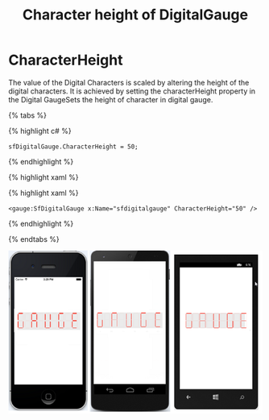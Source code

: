 ﻿---
layout: post
title: Character height of DigitalGauge
description: Learn how set the height of Digital Character in DigitalGauge
platform: Xamarin
control: DigitalGauge
documentation: ug
---

# CharacterHeight

The value of the Digital Characters is scaled by altering the height of the digital characters. It is achieved by setting the characterHeight property in the Digital GaugeSets the height of character in digital gauge.

{% tabs %}

{% highlight c# %}

	sfDigitalGauge.CharacterHeight = 50;

{% endhighlight  %}

{% highlight xaml %}

{% highlight xaml %}

	<gauge:SfDigitalGauge x:Name="sfdigitalgauge" CharacterHeight="50" />

{% endhighlight %}

{% endtabs %}

![](Getting-Started_images/characterheight.png)